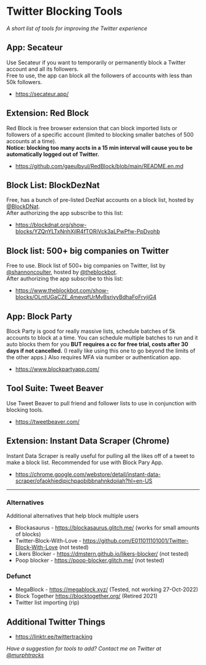 # Twitter Blocking Tools
_A short list of tools for improving the Twitter experience_

## App: Secateur
Use Secateur if you want to temporarily or permanently block a Twitter account and all its followers.    
Free to use, the app can block all the followers of accounts with less than 50k followers.  
- https://secateur.app/ 
   
## Extension: Red Block
Red Block is free browser extension that can block imported lists or followers of a specific account (limited to blocking smaller batches of 500 accounts at a time).  
**Notice: blocking too many accts in a 15 min interval will cause you to be automatically logged out of Twitter.**  
- https://github.com/gaeulbyul/RedBlock/blob/main/README.en.md  
      
## Block List: BlockDezNat  
Free, has a bunch of pre-listed DezNat accounts on a block list, hosted by [@BlockDNat](https://twitter.com/BlockDNat).    
After authorizing the app subscribe to this list:   
- https://blockdnat.org/show-blocks/YZQnYLTxNnhXjlR4fTORiVck3aLPwPfw-PpDvohb  

## Block list: 500+ big companies on Twitter
Free to use. Block list of 500+ big companies on Twitter, list by [@shannoncoulter](https://twitter.com/shannoncoulter/status/1587402205447028736), hosted by [@theblockbot](https://twitter.com/TheBlockBot).  
After authorizing the app subscribe to this list:    
- https://www.theblockbot.com/show-blocks/OLntUGaCZE_4mevqfUrMvBsriyyBdhaFoFrvjiG4   

## App: Block Party 
Block Party is good for really massive lists, schedule batches of 5k accounts to block at a time. You can schedule multiple batches to run and it auto blocks them for you **BUT requires a cc for free trial, costs after 30 days if not cancelled.** (I really like using this one to go beyond the limits of the other apps.)
Also requires MFA via number or authentication app.  
- https://www.blockpartyapp.com/  

## Tool Suite: Tweet Beaver
Use Tweet Beaver to pull friend and follower lists to use in conjunction with blocking tools.  
- https://tweetbeaver.com/  

## Extension: Instant Data Scraper (Chrome)  
Instant Data Scraper is really useful for pulling all the likes off of a tweet to make a block list. Recommended for use with Block Pary App.  
- https://chrome.google.com/webstore/detail/instant-data-scraper/ofaokhiedipichpaobibbnahnkdoiiah?hl=en-US  

------------
      
### Alternatives
Additional alternatives that help block multiple users  
- Blockasaurus - https://blockasaurus.glitch.me/ (works for small amounts of blocks)  
- Twitter-Block-With-Love - https://github.com/E011011101001/Twitter-Block-With-Love (not tested)  
- Likers Blocker - https://dmstern.github.io/likers-blocker/ (not tested)  
- Poop blocker - https://poop-blocker.glitch.me/ (not tested)  

### Defunct
- MegaBlock - https://megablock.xyz/ (Tested, not working 27-Oct-2022)  
- Block Together https://blocktogether.org/ (Retired 2021)
- Twitter list importing (rip)
  

## Additional Twitter Things
- https://linktr.ee/twittertracking 
  
  
_Have a suggestion for tools to add? Contact me on Twitter at [@murphtracks](https://twitter.com/murphtracks)_ 


